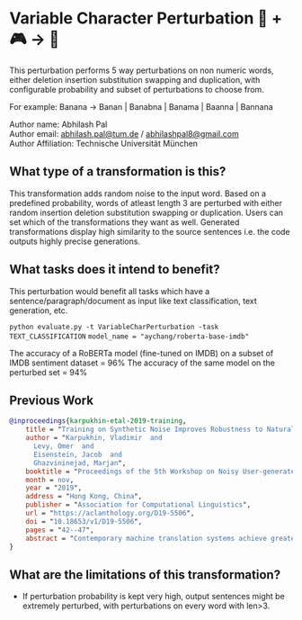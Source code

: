 # Variable Character Perturbation 🦎 + 🎮 → 🐍
This perturbation performs 5 way perturbations on non numeric words, either deletion insertion substitution swapping and duplication, with configurable probability and subset of perturbations to choose from.

For example: Banana -> Banan | Banabna | Banama | Baanna | Bannana


Author name: Abhilash Pal
<br/>
Author email: abhilash.pal@tum.de / abhilashpal8@gmail.com
<br/>
Author Affiliation: Technische Universität München

## What type of a transformation is this?
This transformation adds random noise to the input word. Based on a predefined probability, words of atleast length 3 are perturbed with either random insertion deletion substitution swapping or duplication. Users can set which of the transformations they want as well.
Generated transformations display high similarity to the source sentences i.e. the code outputs highly precise generations. 



## What tasks does it intend to benefit?
This perturbation would benefit all tasks which have a sentence/paragraph/document as input like text classification, 
text generation, etc. 

```python evaluate.py -t VariableCharPerturbation -task TEXT_CLASSIFICATION```
```model_name = "aychang/roberta-base-imdb"```

The accuracy of a RoBERTa model (fine-tuned on IMDB) on a subset of IMDB sentiment dataset = 96% The accuracy of the same model on the perturbed set = 94%


## Previous Work

```bibtex
@inproceedings{karpukhin-etal-2019-training,
    title = "Training on Synthetic Noise Improves Robustness to Natural Noise in Machine Translation",
    author = "Karpukhin, Vladimir  and
      Levy, Omer  and
      Eisenstein, Jacob  and
      Ghazvininejad, Marjan",
    booktitle = "Proceedings of the 5th Workshop on Noisy User-generated Text (W-NUT 2019)",
    month = nov,
    year = "2019",
    address = "Hong Kong, China",
    publisher = "Association for Computational Linguistics",
    url = "https://aclanthology.org/D19-5506",
    doi = "10.18653/v1/D19-5506",
    pages = "42--47",
    abstract = "Contemporary machine translation systems achieve greater coverage by applying subword models such as BPE and character-level CNNs, but these methods are highly sensitive to orthographical variations such as spelling mistakes. We show how training on a mild amount of random synthetic noise can dramatically improve robustness to these variations, without diminishing performance on clean text. We focus on translation performance on natural typos, and show that robustness to such noise can be achieved using a balanced diet of simple synthetic noises at training time, without access to the natural noise data or distribution.",
}

```


## What are the limitations of this transformation?
- If perturbation probability is kept very high, output sentences might be extremely perturbed, with perturbations on every word with len>3.


